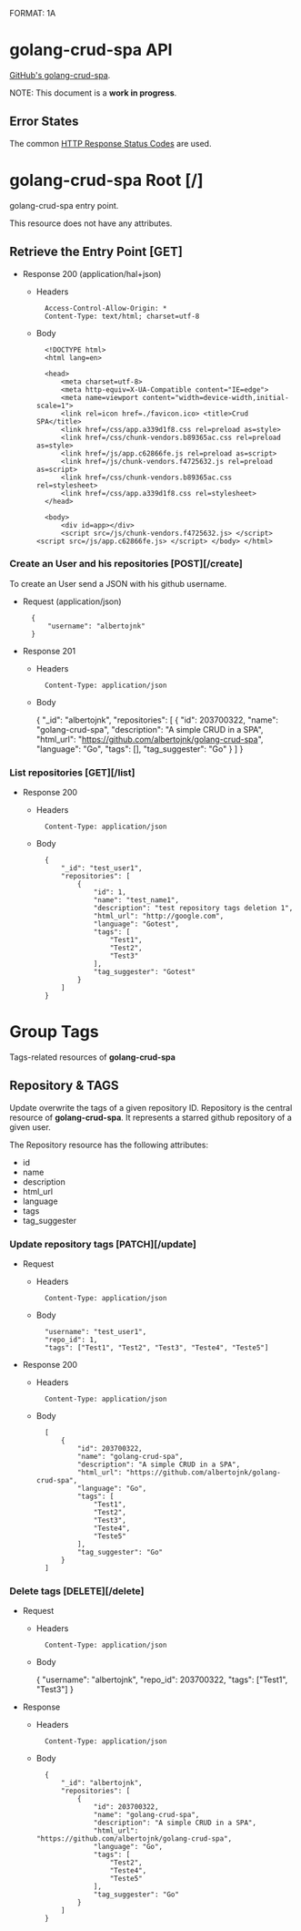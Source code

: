 FORMAT: 1A

# golang-crud-spa API
[GitHub's golang-crud-spa](https://github.com/albertojnk/golang-crud-spa).

NOTE: This document is a **work in progress**.

## Error States
The common [HTTP Response Status Codes](https://github.com/for-GET/know-your-http-well/blob/master/status-codes.md) are used.

# golang-crud-spa Root [/]
golang-crud-spa entry point.

This resource does not have any attributes.

## Retrieve the Entry Point [GET]

+ Response 200 (application/hal+json)
    + Headers

            Access-Control-Allow-Origin: *
            Content-Type: text/html; charset=utf-8

    + Body

            <!DOCTYPE html>
            <html lang=en>

            <head>
                <meta charset=utf-8>
                <meta http-equiv=X-UA-Compatible content="IE=edge">
                <meta name=viewport content="width=device-width,initial-scale=1">
                <link rel=icon href=./favicon.ico> <title>Crud SPA</title>
                <link href=/css/app.a339d1f8.css rel=preload as=style>
                <link href=/css/chunk-vendors.b89365ac.css rel=preload as=style>
                <link href=/js/app.c62866fe.js rel=preload as=script>
                <link href=/js/chunk-vendors.f4725632.js rel=preload as=script>
                <link href=/css/chunk-vendors.b89365ac.css rel=stylesheet>
                <link href=/css/app.a339d1f8.css rel=stylesheet>
            </head>

            <body>
                <div id=app></div>
                <script src=/js/chunk-vendors.f4725632.js> </script> <script src=/js/app.c62866fe.js> </script> </body> </html>

### Create an User and his repositories [POST][/create]
To create an User send a JSON with his github username.

+ Request (application/json)

        {
            "username": "albertojnk"
        }

+ Response 201
    
    + Headers

            Content-Type: application/json

    + Body 

        {
            "_id": "albertojnk",
            "repositories": [
                {
                    "id": 203700322,
                    "name": "golang-crud-spa",
                    "description": "A simple CRUD in a SPA",
                    "html_url": "https://github.com/albertojnk/golang-crud-spa",
                    "language": "Go",
                    "tags": [],
                    "tag_suggester": "Go"
                }
            ]
        }

### List repositories [GET][/list]
+ Response 200

    + Headers

            Content-Type: application/json

    + Body 

            {
                "_id": "test_user1",
                "repositories": [
                    {
                        "id": 1,
                        "name": "test_name1",
                        "description": "test repository tags deletion 1",
                        "html_url": "http://google.com",
                        "language": "Gotest",
                        "tags": [
                            "Test1",
                            "Test2",
                            "Test3"
                        ],
                        "tag_suggester": "Gotest"
                    }
                ]
            }

# Group Tags
Tags-related resources of **golang-crud-spa**

## Repository & TAGS
Update overwrite the tags of a given repository ID. Repository is the central resource of **golang-crud-spa**. It represents a starred github repository of a given user.

The Repository resource has the following attributes:

+ id
+ name
+ description
+ html_url
+ language
+ tags
+ tag_suggester

### Update repository tags [PATCH][/update]

+ Request 

    + Headers

            Content-Type: application/json
    
    + Body

            "username": "test_user1",
            "repo_id": 1,
            "tags": ["Test1", "Test2", "Test3", "Teste4", "Teste5"]

+ Response 200

    + Headers

            Content-Type: application/json

    + Body

            [
                {
                    "id": 203700322,
                    "name": "golang-crud-spa",
                    "description": "A simple CRUD in a SPA",
                    "html_url": "https://github.com/albertojnk/golang-crud-spa",
                    "language": "Go",
                    "tags": [
                        "Test1",
                        "Test2",
                        "Test3",
                        "Teste4",
                        "Teste5"
                    ],
                    "tag_suggester": "Go"
                }
            ]

### Delete tags [DELETE][/delete]
+ Request
    
    + Headers

            Content-Type: application/json

    + Body

        {
            "username": "albertojnk",
            "repo_id": 203700322,
            "tags": ["Test1", "Test3"]
        }

+ Response 

    + Headers

            Content-Type: application/json

    + Body

            {
                "_id": "albertojnk",
                "repositories": [
                    {
                        "id": 203700322,
                        "name": "golang-crud-spa",
                        "description": "A simple CRUD in a SPA",
                        "html_url": "https://github.com/albertojnk/golang-crud-spa",
                        "language": "Go",
                        "tags": [
                            "Test2",
                            "Teste4",
                            "Teste5"
                        ],
                        "tag_suggester": "Go"
                    }
                ]
            }